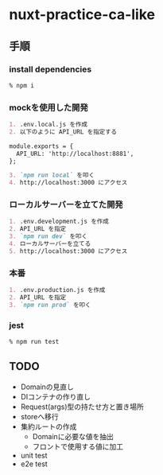 # nuxt-practice-ca-like

## 手順

### install dependencies

```bash
% npm i
```

### mockを使用した開発

```markdown
1. .env.local.js を作成
2. 以下のように API_URL を指定する

module.exports = {
  API_URL: 'http://localhost:8881',
};

3. `npm run local` を叩く
4. http://localhost:3000 にアクセス
```

### ローカルサーバーを立てた開発

```markdown
1. .env.development.js を作成
2. API_URL を指定
3. `npm run dev` を叩く
4. ローカルサーバーを立てる
5. http://localhost:3000 にアクセス
```

### 本番

```markdown
1. .env.production.js を作成
2. API_URL を指定
3. `npm run prod` を叩く
```

### jest

```markdown
% npm run test
```

## TODO

- Domainの見直し
- DIコンテナの作り直し
- Request(args)型の持たせ方と置き場所
- storeへ移行
- 集約ルートの作成
  - Domainに必要な値を抽出
  - フロントで使用する値に加工
- unit test
- e2e test
